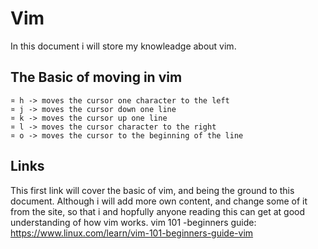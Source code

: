 Vim
==========================

In this document i will store my knowleadge about vim.


The Basic of moving in vim
-------------------------

	¤ h -> moves the cursor one character to the left
	¤ j -> moves the cursor down one line
	¤ k -> moves the cursor up one line
	¤ l -> moves the cursor character to the right
	¤ o -> moves the cursor to the beginning of the line

Links 
------------------------

This first link will cover the basic of
vim, and being the ground to this document. Although i will
add more own content, and change some of it from the site, so that i
and hopfully anyone reading this can get at good understanding of how vim works.
 vim 101 -beginners guide: https://www.linux.com/learn/vim-101-beginners-guide-vim
